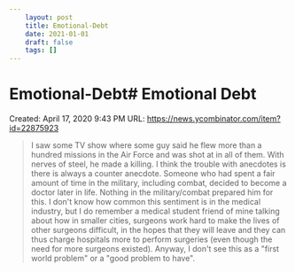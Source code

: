 ```yaml
---
 	layout: post
 	title: Emotional-Debt
 	date: 2021-01-01
 	draft: false
 	tags: []
---
```


# Emotional-Debt# Emotional Debt
Created: April 17, 2020 9:43 PM
URL: https://news.ycombinator.com/item?id=22875923
> I saw some TV show where some guy said he flew more than a hundred missions in the Air Force and was shot at in all of them.
> With nerves of steel, he made a killing.
I think the trouble with anecdotes is there is always a counter anecdote.
Someone who had spent a fair amount of time in the military, including combat, decided to become a doctor later in life.
Nothing in the military/combat prepared him for this.
I don't know how common this sentiment is in the medical industry, but I do remember a medical student friend of mine talking about how in smaller cities, surgeons work hard to make the lives of other surgeons difficult, in the hopes that they will leave and they can thus charge hospitals more to perform surgeries (even though the need for more surgeons existed).
Anyway, I don't see this as a "first world problem" or a "good problem to have".
